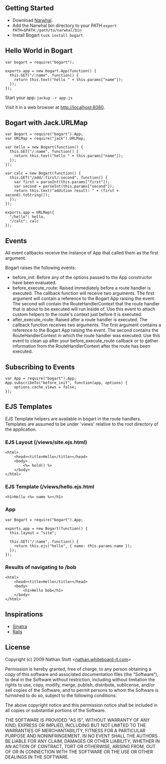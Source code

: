 ## Getting Started

* Download [Narwhal](http://github.com/tlrobinson/narwhal/tree/master).
* Add the Narwhal bin directory to your PATH `export PATH=$PATH:/path/to/narwhal/bin`
* Install Bogart `tusk install bogart`

## Hello World in Bogart

    var bogart = require("bogart");

    exports.app = new bogart.App(function() {
      this.GET("/:name", function() {
        return this.text("hello " + this.params["name"]);
      });
    });

Start your app: `jackup -r app.js`

Visit it in a web browser at [http://localhost:8080](http://localhost:8080).

## Bogart with Jack.URLMap

    var Bogart = require("bogart").App;
    var URLMap = require("jack").URLMap;

    var hello = new Bogart(function() {
      this.GET("/:name", function() {
        return this.text("hello " + this.params["name"]);
      });
    });

    var calc = new Bogart(function() {
      this.GET("/add/:first/:second", function() {
        var first = parseInt(this.params["first"]);
        var second = parseInt(this.params["second"]);
        return this.text("addition result: " + (first + second).toString());
      });
    });

    exports.app = URLMap({
      "/hello": hello,
      "/calc": calc
    });

## Events

All event callbacks receive the instance of App that called them as the first argument.

Bogart raises the following events:
* before_init: Before any of the options passed to the App constructor have been evaluated.
* before_execute_route: Raised immediately before a route handler is executed.  The callback function will receive
two arguments.  The first argument will contain a reference to the Bogart App raising the event.  The second
will contain the RouteHandlerContext that the route handler that is about to be executed will run inside of.  Use
this event to attach custom helpers to the route's context just before it is executed.
* after_execute_route: Raised after a route handler is executed.  The callback function receives two arguments.  The
first argument contains a reference to the Bogart App raising the event.  The second contains the RouteHandlerContext
in which the route handler was executed.  Use this event to clean up after your before_execute_route callback or to
gather information from the RouteHandlerContext after the route has been executed.

## Subscribing to Events

    var App = require("bogart").App;
    App.subscribeTo("before_init", function(app, options) {
        options.cache_views = false;
    });

## EJS Templates

EJS Template helpers are available in bogart in the route handlers.  Templates are assumed to be under 'views' relative
to the root directory of the application.

### EJS Layout (/views/site.ejs.html)

    <html>
        <head><title>Hello</title></head>
        <body>
            <%= hold() %>
        </body>
    </html>

### EJS Template (/views/hello.ejs.html

    <h1>Hello <%= name %></h1>

### App

    var Bogart = require("bogart").App;
    
    exports.app = new Bogart(function() {
      this.layout = "site";

      this.GET("/:name", function() {
        return this.ejs("hello", { name: this.params.name });
      });
    });

### Results of navigating to /bob

    <html>
        <head><title>Hello</title></head>
        <body>
            <h1>Hello bob</h1>
        </body>
    </html>

## Inspirations

* [Sinatra](http://www.sinatrarb.com/)
* [Rails](http://rubyonrails.org/)

## License

Copyright (c) 2009 Nathan Stott <[nathan.whiteboard-it.com](http://nathan.whiteboard-it.com/)\>

Permission is hereby granted, free of charge, to any person obtaining a copy
of this software and associated documentation files (the "Software"), to
deal in the Software without restriction, including without limitation the
rights to use, copy, modify, merge, publish, distribute, sublicense, and/or
sell copies of the Software, and to permit persons to whom the Software is
furnished to do so, subject to the following conditions:

The above copyright notice and this permission notice shall be included in
all copies or substantial portions of the Software.

THE SOFTWARE IS PROVIDED "AS IS", WITHOUT WARRANTY OF ANY KIND, EXPRESS OR
IMPLIED, INCLUDING BUT NOT LIMITED TO THE WARRANTIES OF MERCHANTABILITY,
FITNESS FOR A PARTICULAR PURPOSE AND NONINFRINGEMENT. IN NO EVENT SHALL
THE AUTHORS BE LIABLE FOR ANY CLAIM, DAMAGES OR OTHER LIABILITY, WHETHER
IN AN ACTION OF CONTRACT, TORT OR OTHERWISE, ARISING FROM, OUT OF OR IN
CONNECTION WITH THE SOFTWARE OR THE USE OR OTHER DEALINGS IN THE SOFTWARE.
